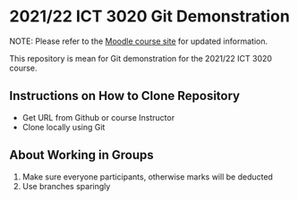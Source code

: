 # 2021/22 ICT 3020 Git Demonstration

NOTE: Please refer to the [Moodle course site](https://moodle.unza.zm) for updated information.

This repository is mean for Git demonstration for the 2021/22 ICT 3020 course.

## Instructions on How to Clone Repository

* Get URL from Github or course Instructor
* Clone locally using Git

## About Working in Groups

1. Make sure everyone participants, otherwise marks will be deducted
2. Use branches sparingly 
